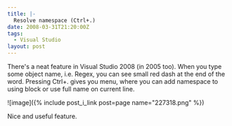```yaml
---
title: |-
  Resolve namespace (Ctrl+.)
date: 2008-03-31T21:20:00Z
tags:
  - Visual Studio
layout: post
---
```

There's a neat feature in Visual Studio 2008 (in 2005 too). When you type some object name, i.e. Regex, you can see small red dash at the end of the word. Pressing Ctrl+. gives you menu, where you can add namespace to using block or use full name on current line.

![image]({% include post_i_link post=page name="227318.png" %})

Nice and useful feature.